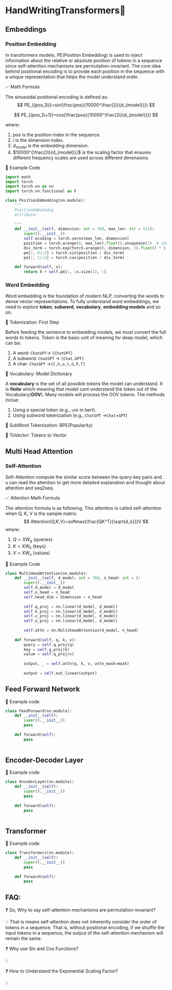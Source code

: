 # HandWritingTransformer​s:hugs:

## Embeddings

### Position Embedding

In transformers models, PE(Position Embedding) is used to inject information about the relative or absolute position of tokens in a sequence since self-attention mechanisms are permutation-invariant. The core idea behind positional encoding is to provide each position in the sequence with a unique representation that helps the model understand order.

:white_check_mark: Math Formula

The sinusoidal positional encoding is defined as: ​​
$$
PE_{(pos,2i)}=sin(\frac{pos}{10000^\frac{2i}{d_{model}}})
$$

$$
PE_{(pos,2i+1)}=cos(\frac{pos}{10000^\frac{2i}{d_{model}}})
$$

where:

1. pos is the position index in the sequence.
2. $i$ is the dimension index. 
3. $d_{model}$ is the embedding dimension.
4. $10000^{\frac{2i}{d_{model}}}$ is the scaling factor that ensures different frequency scales are used across different dimensions.

:pencil: Example Code 

```python
import math
import torch
import torch.nn as nn
import torch.nn.functional as F

class PositionEmbedding(nn.module):
    """
    PositionEmbedidng
    Attribute:
        
    """
    def __init__(self, dimension: int = 768, max_len: str = 512):
        super().__init__()
        self.ecoding = torch.zeros(max_len, dimension)
        position = torch.arange(0, max_len).float().unsqueeze(1)  # shape: (max_len, 1)
        div_term = torch.exp(torch.arange(0, dimension, 2).float() * (-math.log(10000.0)) / dimension)
        pe[:, 0::2] = torch.sin(position / div_term)
        pe[:, 1::2] = torch.cos(position / div_term)
    
    def forward(self, x):
        return X + self.pe[:, :x.size(1), :]
```

### Word Embedding

Word embedding is the foundation of modern NLP, converting the words to dense vector representations. To fully understand word embeddings, we need to explore **token**, **subword**, **vocabulary**, **embedding models** and so on.

:pushpin: Tokenization: First Step

Before feeding the sentence to embedding models, we must convert the full words to tokens. Token is the basic unit of meaning for deep model, which can be:

1.  A word: `ChatGPT`-> `[ChatGPT]` 
2.  A subword: `ChatGPT` -> `[Chat,GPT]`
3.  A char: `ChatGPT` ->`[C,h,a,t,G,P,T]`

:pushpin: Vocabulary: Model Dictionary

A **vocabulary** is the set of all possible tokens the model can understand. It is **finite** which meaning that model cant understand the token out of the Vocabulary(**OOV**). Many models will process the OOV tokens. The methods inclue:

1. Using a special token (e.g., `unk` in bert).
2. Using subword tokenization (e.g., `ChatGPT` ->`Chat`+`GPT`)

:pushpin: SubWord Tokenization: BPE(Popularity)

:pushpin: ToVector: Tokens to Vector

## Multi Head Attention

### Self-Attention

Sefl-Attention compute the similar score between the query-key pairs and . u can read the attention to get more detailed explanation and thought about attention and seq2seq.

:white_check_mark: Attention Math Formula

The attention formula is as following, This attention is called self-attention when Q, K, V is the sample matrix.
$$
Attention(Q,K,V)=softmax(\frac{QK^T}{\sqrt{d_k}})V
$$
where:

1.  $Q=XW_q$ (queries)
2.  $K=XW_k$ (keys)
3.  $V=XW_v$ (values)

:pencil: Example Code​

```python
class MultiHeadAttention(nn.module):
    def __init__(self, d_model: int = 768, n_head: int = ):
        super().__init__()
        self.d_model = d_model
        self.n_head = n_head
        self.head_dim = dimension = n_head
        
        self.q_proj = nn.linear(d_model, d_model)
        self.k_proj = nn.linear(d_model, d_model)
        self.v_proj = nn.linear(d_model, d_model)
        self.o_proj = nn.linear(d_model, d_model)
        
        self.attn = nn.MultiheadAttention(d_model, n_head)
    
    def forward(self, q, k, v):
        query = self.q_proj(q)
        key = self.q_proj(k)
        value = self.q_proj(v)
        
        output, _ = self.attn(q, k, v, attn_mask=mask)
        
        output = self.out_linear(output)
```

## Feed Forward Network

:pencil: Example code​

```python
class FeedForward(nn.module):
    def __init__(self):
        super().__init__()
        pass
    
    def forward(self):
        pass
    
```

## Encoder-Decoder Layer

:pencil: Example code

```python
class EncoderLayer(nn.module):
    def __init__(self):
        super().__init__()
        pass
    
    def forward(self):
        pass
    
```

## Transformer

:pencil: Example code

```python
class Transformers(nn.module):
    def __init__(self):
        super().__init__()
        pass
    
    def forward(self):
        pass
```

## FAQ:

:question: So, Why to say self-attention mechanisms are permutation-invariant?​

:bulb: ​That is means self-attention does not inherently consider the order of tokens in a sequence. That is, without positional encoding, if we shuffle the input tokens in a sequence, the output of the self-attention mechanism will remain the same.

:question: Why use Sin and Cos Functions?

:bulb: ​

:question: How to Understand the Exponential Scaling Factor?

:bulb: 

